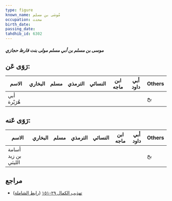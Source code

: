 ```yaml
---
type: figure
known_name: مُوسَى بن مسلم
occupation: محدث
birth_date:
passing_date:
tahdhib_id: 6302
---
```

##### موسى بن مسلم بن أبي مسلم مولى بنت قارظ حجازي

## رَوَى عَن:
| الاسم        | البخاري | مسلم | الترمذي | النسائي | ابن ماجه | أبي داود | Others |
| ------------ | ------- | ---- | ------- | ------- | -------- | -------- | ------ |
| أبي هُرَيْرة |         |      |         |         |          |          | بخ     |
## رَوَى عَنه:
| الاسم               | البخاري | مسلم | الترمذي | النسائي | ابن ماجه | أبي داود | Others |
| ------------------- | ------- | ---- | ------- | ------- | -------- | -------- | ------ |
| أسامة بن زيد الليثي |         |      |         |         |          |          | بخ     |
## مراجع
- [تهذيب الكمال ٢٩-١٥١](obsidian://open?vault=Tahdhib-al-Kamal&file=Figures/٦٣٠٢-موسى%20بن%20مسلم%20بن%20أبي%20مسلم%20مولى%20بنت%20قارظ%20حجازي) ([رابط الشاملة](https://shamela.ws/book/3722/15722))